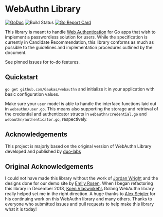# WebAuthn Library

[![GoDoc](https://godoc.org/github.com/Gaukas/webauthn?status.svg)](https://godoc.org/github.com/Gaukas/webauthn)
![Build Status](https://github.com/Gaukas/webauthn/workflows/Go/badge.svg)
[![Go Report Card](https://goreportcard.com/badge/github.com/Gaukas/webauthn)](https://goreportcard.com/report/github.com/Gaukas/webauthn)


This library is meant to handle [Web Authentication](https://w3c.github.io/webauthn) for Go apps that wish to implement a passwordless solution for users. While the specification is currently in Candidate Recommendation, this library conforms as much as possible to 
the guidelines and implementation procedures outlined by the document.

See pinned issues for to-do features. 

## Quickstart

`go get github.com/Gaukas/webauthn` and initialize it in your application with basic configuration values. 

Make sure your `user` model is able to handle the interface functions laid out in `webauthn/user.go`. This means also supporting the storage and retrieval of the credential and authenticator structs in `webauthn/credential.go` and `webauthn/authenticator.go`, respectively.

## Acknowledgements

This project is majorly based on the original version of WebAuthn Library developed and published by [duo-labs](https://github.com/duo-labs/webauthn)

## Original Acknowledgements

I could not have made this library without the work of [Jordan Wright](https://twitter.com/jw_sec) and the designs done for our demo site by [Emily Rosen](http://www.emiroze.design/). When I began refactoring this library in December 2018, [Koen Vlaswinkel's](https://github.com/koesie10) Golang WebAuthn library really helped set me in the right direction. A huge thanks to [Alex Seigler](https://github.com/aseigler) for his continuing work on this WebAuthn library and many others. Thanks to everyone who submitted issues and pull requests to help make this library what it is today!
